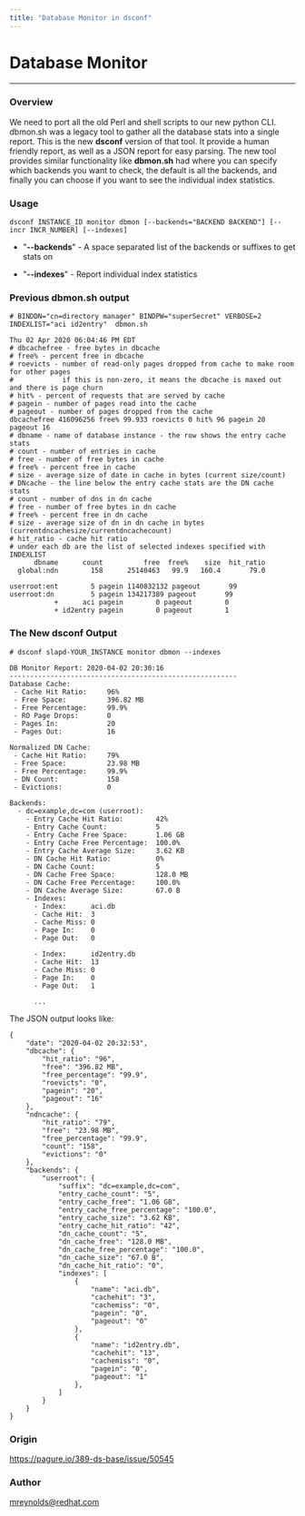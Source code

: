 ```yaml
---
title: "Database Monitor in dsconf"
---
```


# Database Monitor
----------------

### Overview

We need to port all the old Perl and shell scripts to our new python CLI.  dbmon.sh was a legacy tool to gather all the database stats into a single report.  This is the new **dsconf** version of that tool.   It provide a human friendly report, as well as a JSON report for easy parsing.  The new tool provides similar functionality like **dbmon.sh** had where you can specify which backends you want to check, the default is all the backends, and finally you can choose if you want to see the individual index statistics.

### Usage

    dsconf INSTANCE_ID monitor dbmon [--backends="BACKEND BACKEND"] [--incr INCR_NUMBER] [--indexes]

- "**\-\-backends**" - A space separated list of the backends or suffixes to get stats on

- "**\-\-indexes**" - Report individual index statistics

### Previous dbmon.sh output

    # BINDDN="cn=directory manager" BINDPW="superSecret" VERBOSE=2 INDEXLIST="aci id2entry"  dbmon.sh

    Thu 02 Apr 2020 06:04:46 PM EDT
    # dbcachefree - free bytes in dbcache
    # free% - percent free in dbcache
    # roevicts - number of read-only pages dropped from cache to make room for other pages
    #            if this is non-zero, it means the dbcache is maxed out and there is page churn
    # hit% - percent of requests that are served by cache
    # pagein - number of pages read into the cache
    # pageout - number of pages dropped from the cache
    dbcachefree 416096256 free% 99.933 roevicts 0 hit% 96 pagein 20 pageout 16
    # dbname - name of database instance - the row shows the entry cache stats
    # count - number of entries in cache
    # free - number of free bytes in cache
    # free% - percent free in cache
    # size - average size of date in cache in bytes (current size/count)
    # DNcache - the line below the entry cache stats are the DN cache stats
    # count - number of dns in dn cache
    # free - number of free bytes in dn cache
    # free% - percent free in dn cache
    # size - average size of dn in dn cache in bytes (currentdncachesize/currentdncachecount)
    # hit_ratio - cache hit ratio
    # under each db are the list of selected indexes specified with INDEXLIST
          dbname      count          free  free%    size  hit_ratio
      global:ndn        158      25140463   99.9   160.4       79.0

    userroot:ent        5 pagein 1140832132 pageout       99
    userroot:dn         5 pagein 134217389 pageout       99
               +      aci pagein        0 pageout        0
               + id2entry pagein        0 pageout        1


### The New **dsconf** Output

    # dsconf slapd-YOUR_INSTANCE monitor dbmon --indexes

    DB Monitor Report: 2020-04-02 20:30:16
    --------------------------------------------------------
    Database Cache:
     - Cache Hit Ratio:     96%
     - Free Space:          396.82 MB
     - Free Percentage:     99.9%
     - RO Page Drops:       0
     - Pages In:            20
     - Pages Out:           16

    Normalized DN Cache:
     - Cache Hit Ratio:     79%
     - Free Space:          23.98 MB
     - Free Percentage:     99.9%
     - DN Count:            158
     - Evictions:           0

    Backends:
      - dc=example,dc=com (userroot):
        - Entry Cache Hit Ratio:        42%
        - Entry Cache Count:            5
        - Entry Cache Free Space:       1.06 GB
        - Entry Cache Free Percentage:  100.0%
        - Entry Cache Average Size:     3.62 KB
        - DN Cache Hit Ratio:           0%
        - DN Cache Count:               5
        - DN Cache Free Space:          128.0 MB
        - DN Cache Free Percentage:     100.0%
        - DN Cache Average Size:        67.0 B
        - Indexes:
          - Index:      aci.db
          - Cache Hit:  3
          - Cache Miss: 0
          - Page In:    0
          - Page Out:   0

          - Index:      id2entry.db
          - Cache Hit:  13
          - Cache Miss: 0
          - Page In:    0
          - Page Out:   1

          ...


The JSON output looks like:


    {
        "date": "2020-04-02 20:32:53",
        "dbcache": {
            "hit_ratio": "96",
            "free": "396.82 MB",
            "free_percentage": "99.9",
            "roevicts": "0",
            "pagein": "20",
            "pageout": "16"
        },
        "ndncache": {
            "hit_ratio": "79",
            "free": "23.98 MB",
            "free_percentage": "99.9",
            "count": "158",
            "evictions": "0"
        },
        "backends": {
            "userroot": {
                "suffix": "dc=example,dc=com",
                "entry_cache_count": "5",
                "entry_cache_free": "1.06 GB",
                "entry_cache_free_percentage": "100.0",
                "entry_cache_size": "3.62 KB",
                "entry_cache_hit_ratio": "42",    
                "dn_cache_count": "5",
                "dn_cache_free": "128.0 MB",
                "dn_cache_free_percentage": "100.0",
                "dn_cache_size": "67.0 B",
                "dn_cache_hit_ratio": "0",
                "indexes": [
                    {
                        "name": "aci.db",
                        "cachehit": "3",
                        "cachemiss": "0",
                        "pagein": "0",
                        "pageout": "0"
                    },
                    {
                        "name": "id2entry.db",
                        "cachehit": "13",
                        "cachemiss": "0",
                        "pagein": "0",
                        "pageout": "1"
                    },
                ]
            }
        }
    }

### Origin

<https://pagure.io/389-ds-base/issue/50545>

### Author

<mreynolds@redhat.com>



